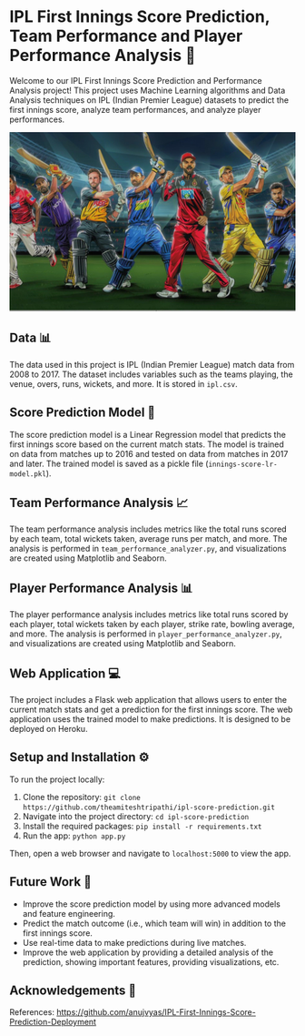# IPL First Innings Score Prediction, Team Performance and Player Performance Analysis 🏏
Welcome to our IPL First Innings Score Prediction and Performance Analysis project! This project uses Machine Learning algorithms and Data Analysis techniques on IPL (Indian Premier League) datasets to predict the first innings score, analyze team performances, and analyze player performances.


![IPL Banner](./static/ipl_banner.jpg)



## Data 📊
The data used in this project is IPL (Indian Premier League) match data from 2008 to 2017. The dataset includes variables such as the teams playing, the venue, overs, runs, wickets, and more. It is stored in `ipl.csv`.

## Score Prediction Model 🎯
The score prediction model is a Linear Regression model that predicts the first innings score based on the current match stats. The model is trained on data from matches up to 2016 and tested on data from matches in 2017 and later. The trained model is saved as a pickle file (`innings-score-lr-model.pkl`).

## Team Performance Analysis 📈
The team performance analysis includes metrics like the total runs scored by each team, total wickets taken, average runs per match, and more. The analysis is performed in `team_performance_analyzer.py`, and visualizations are created using Matplotlib and Seaborn.

## Player Performance Analysis 📊
The player performance analysis includes metrics like total runs scored by each player, total wickets taken by each player, strike rate, bowling average, and more. The analysis is performed in `player_performance_analyzer.py`, and visualizations are created using Matplotlib and Seaborn.

## Web Application 💻
The project includes a Flask web application that allows users to enter the current match stats and get a prediction for the first innings score. The web application uses the trained model to make predictions. It is designed to be deployed on Heroku.

## Setup and Installation ⚙️
To run the project locally:

1. Clone the repository: `git clone https://github.com/theamiteshtripathi/ipl-score-prediction.git`
2. Navigate into the project directory: `cd ipl-score-prediction`
3. Install the required packages: `pip install -r requirements.txt`
4. Run the app: `python app.py`

Then, open a web browser and navigate to `localhost:5000` to view the app.

## Future Work 🔮
- Improve the score prediction model by using more advanced models and feature engineering.
- Predict the match outcome (i.e., which team will win) in addition to the first innings score.
- Use real-time data to make predictions during live matches.
- Improve the web application by providing a detailed analysis of the prediction, showing important features, providing visualizations, etc.

## Acknowledgements 🙏
References: https://github.com/anujvyas/IPL-First-Innings-Score-Prediction-Deployment





